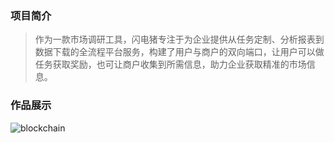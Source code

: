 ### 项目简介
>作为一款市场调研工具，闪电猪专注于为企业提供从任务定制、分析报表到数据下载的全流程平台服务，构建了用户与商户的双向端口，让用户可以做任务获取奖励，也可让商户收集到所需信息，助力企业获取精准的市场信息。
### 作品展示

![blockchain](http://m.qpic.cn/psc?/V10gCODe2YbKTX/R1GjGbD2kPbM0SzhQ8gcY3xAzu6BO*MpJzD5Ln2.dyI.Q79R3.3Sth9xbaXnmhexNmi2Vigm.mo6Po0Q60WTbS9vMWlTCvIKbo*aT08Zxbk!/b&bo=OATICAAAAAADR54!&rf=viewer_4 "区块链")
